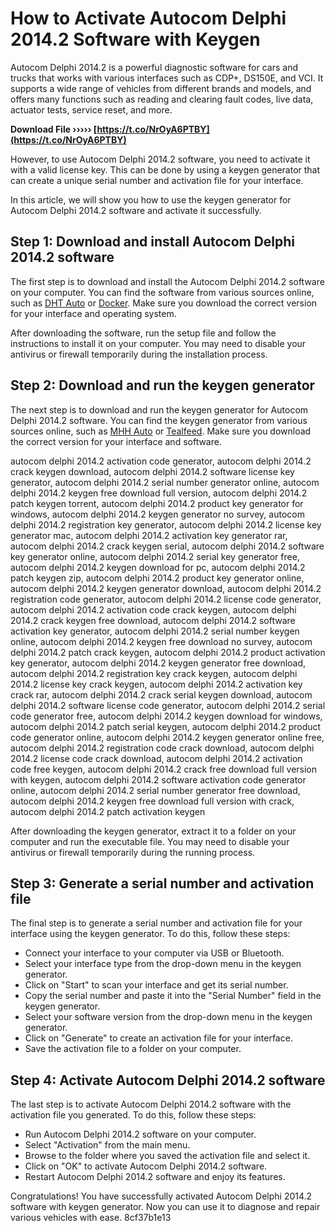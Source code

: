 
 
# How to Activate Autocom Delphi 2014.2 Software with Keygen
 
Autocom Delphi 2014.2 is a powerful diagnostic software for cars and trucks that works with various interfaces such as CDP+, DS150E, and VCI. It supports a wide range of vehicles from different brands and models, and offers many functions such as reading and clearing fault codes, live data, actuator tests, service reset, and more.
 
**Download File ››››› [https://t.co/NrOyA6PTBY](https://t.co/NrOyA6PTBY)**


 
However, to use Autocom Delphi 2014.2 software, you need to activate it with a valid license key. This can be done by using a keygen generator that can create a unique serial number and activation file for your interface.
 
In this article, we will show you how to use the keygen generator for Autocom Delphi 2014.2 software and activate it successfully.
 
## Step 1: Download and install Autocom Delphi 2014.2 software
 
The first step is to download and install the Autocom Delphi 2014.2 software on your computer. You can find the software from various sources online, such as [DHT Auto](https://dhtauto.com/dht/threads/autocom-version-23-2020-full-kegen-firmware-1-2-platine.90237/) or [Docker](https://hub.docker.com/r/riouronvike/autocom-delphi-2014-2-keygen-generator). Make sure you download the correct version for your interface and operating system.
 
After downloading the software, run the setup file and follow the instructions to install it on your computer. You may need to disable your antivirus or firewall temporarily during the installation process.
 
## Step 2: Download and run the keygen generator
 
The next step is to download and run the keygen generator for Autocom Delphi 2014.2 software. You can find the keygen generator from various sources online, such as [MHH Auto](https://mhhauto.com/Thread-keygen-Autocom-2014-2-Delphi-2014-2-Free) or [Tealfeed](https://tealfeed.com/autocom-delphi-2014-2-keygen-generator-tzjw2). Make sure you download the correct version for your interface and software.
 
autocom delphi 2014.2 activation code generator,  autocom delphi 2014.2 crack keygen download,  autocom delphi 2014.2 software license key generator,  autocom delphi 2014.2 serial number generator online,  autocom delphi 2014.2 keygen free download full version,  autocom delphi 2014.2 patch keygen torrent,  autocom delphi 2014.2 product key generator for windows,  autocom delphi 2014.2 keygen generator no survey,  autocom delphi 2014.2 registration key generator,  autocom delphi 2014.2 license key generator mac,  autocom delphi 2014.2 activation key generator rar,  autocom delphi 2014.2 crack keygen serial,  autocom delphi 2014.2 software key generator online,  autocom delphi 2014.2 serial key generator free,  autocom delphi 2014.2 keygen download for pc,  autocom delphi 2014.2 patch keygen zip,  autocom delphi 2014.2 product key generator online,  autocom delphi 2014.2 keygen generator download,  autocom delphi 2014.2 registration code generator,  autocom delphi 2014.2 license code generator,  autocom delphi 2014.2 activation code crack keygen,  autocom delphi 2014.2 crack keygen free download,  autocom delphi 2014.2 software activation key generator,  autocom delphi 2014.2 serial number keygen online,  autocom delphi 2014.2 keygen free download no survey,  autocom delphi 2014.2 patch crack keygen,  autocom delphi 2014.2 product activation key generator,  autocom delphi 2014.2 keygen generator free download,  autocom delphi 2014.2 registration key crack keygen,  autocom delphi 2014.2 license key crack keygen,  autocom delphi 2014.2 activation key crack rar,  autocom delphi 2014.2 crack serial keygen download,  autocom delphi 2014.2 software license code generator,  autocom delphi 2014.2 serial code generator free,  autocom delphi 2014.2 keygen download for windows,  autocom delphi 2014.2 patch serial keygen,  autocom delphi 2014.2 product code generator online,  autocom delphi 2014.2 keygen generator online free,  autocom delphi 2014.2 registration code crack download,  autocom delphi 2014.2 license code crack download,  autocom delphi 2014.2 activation code free keygen,  autocom delphi 2014.2 crack free download full version with keygen,  autocom delphi 2014.2 software activation code generator online,  autocom delphi 2014.2 serial number generator free download,  autocom delphi 2014.2 keygen free download full version with crack,  autocom delphi 2014.2 patch activation keygen
 
After downloading the keygen generator, extract it to a folder on your computer and run the executable file. You may need to disable your antivirus or firewall temporarily during the running process.
 
## Step 3: Generate a serial number and activation file
 
The final step is to generate a serial number and activation file for your interface using the keygen generator. To do this, follow these steps:
 
- Connect your interface to your computer via USB or Bluetooth.
- Select your interface type from the drop-down menu in the keygen generator.
- Click on "Start" to scan your interface and get its serial number.
- Copy the serial number and paste it into the "Serial Number" field in the keygen generator.
- Select your software version from the drop-down menu in the keygen generator.
- Click on "Generate" to create an activation file for your interface.
- Save the activation file to a folder on your computer.

## Step 4: Activate Autocom Delphi 2014.2 software
 
The last step is to activate Autocom Delphi 2014.2 software with the activation file you generated. To do this, follow these steps:

- Run Autocom Delphi 2014.2 software on your computer.
- Select "Activation" from the main menu.
- Browse to the folder where you saved the activation file and select it.
- Click on "OK" to activate Autocom Delphi 2014.2 software.
- Restart Autocom Delphi 2014.2 software and enjoy its features.

Congratulations! You have successfully activated Autocom Delphi 2014.2 software with keygen generator. Now you can use it to diagnose and repair various vehicles with ease.
 8cf37b1e13
 

